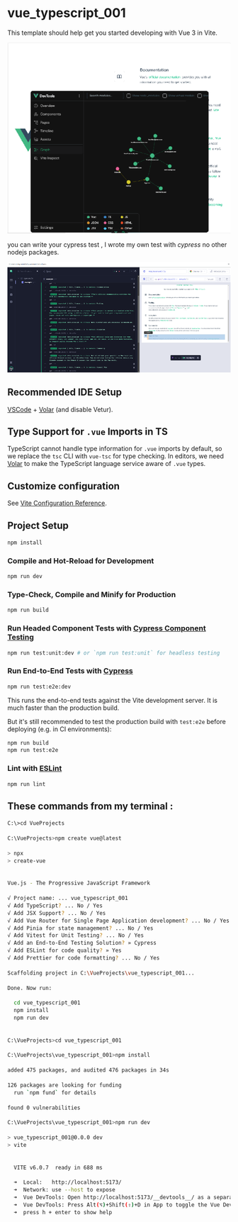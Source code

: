 # vue_typescript_001

This template should help get you started developing with Vue 3 in Vite.

![output browser of this template](vue_typescript_001_template.png)

you can write your cypress test , I wrote my own test with *cypress* no other nodejs packages. 

![output cypress browser of this template](cypress-test_typescript_001.png)


## Recommended IDE Setup

[VSCode](https://code.visualstudio.com/) + [Volar](https://marketplace.visualstudio.com/items?itemName=Vue.volar) (and disable Vetur).

## Type Support for `.vue` Imports in TS

TypeScript cannot handle type information for `.vue` imports by default, so we replace the `tsc` CLI with `vue-tsc` for type checking. In editors, we need [Volar](https://marketplace.visualstudio.com/items?itemName=Vue.volar) to make the TypeScript language service aware of `.vue` types.

## Customize configuration

See [Vite Configuration Reference](https://vite.dev/config/).

## Project Setup

```sh
npm install
```

### Compile and Hot-Reload for Development

```sh
npm run dev
```

### Type-Check, Compile and Minify for Production

```sh
npm run build
```

### Run Headed Component Tests with [Cypress Component Testing](https://on.cypress.io/component)

```sh
npm run test:unit:dev # or `npm run test:unit` for headless testing
```

### Run End-to-End Tests with [Cypress](https://www.cypress.io/)

```sh
npm run test:e2e:dev
```

This runs the end-to-end tests against the Vite development server.
It is much faster than the production build.

But it's still recommended to test the production build with `test:e2e` before deploying (e.g. in CI environments):

```sh
npm run build
npm run test:e2e
```

### Lint with [ESLint](https://eslint.org/)

```sh
npm run lint
```

## These commands from my terminal : 

```sh
C:\>cd VueProjects

C:\VueProjects>npm create vue@latest

> npx
> create-vue


Vue.js - The Progressive JavaScript Framework

√ Project name: ... vue_typescript_001
√ Add TypeScript? ... No / Yes
√ Add JSX Support? ... No / Yes
√ Add Vue Router for Single Page Application development? ... No / Yes
√ Add Pinia for state management? ... No / Yes
√ Add Vitest for Unit Testing? ... No / Yes
√ Add an End-to-End Testing Solution? » Cypress
√ Add ESLint for code quality? » Yes
√ Add Prettier for code formatting? ... No / Yes

Scaffolding project in C:\VueProjects\vue_typescript_001...

Done. Now run:

  cd vue_typescript_001
  npm install
  npm run dev


C:\VueProjects>cd vue_typescript_001

C:\VueProjects\vue_typescript_001>npm install

added 475 packages, and audited 476 packages in 34s

126 packages are looking for funding
  run `npm fund` for details

found 0 vulnerabilities

C:\VueProjects\vue_typescript_001>npm run dev

> vue_typescript_001@0.0.0 dev
> vite


  VITE v6.0.7  ready in 688 ms

  ➜  Local:   http://localhost:5173/
  ➜  Network: use --host to expose
  ➜  Vue DevTools: Open http://localhost:5173/__devtools__/ as a separate window
  ➜  Vue DevTools: Press Alt(⌥)+Shift(⇧)+D in App to toggle the Vue DevTools
  ➜  press h + enter to show help
```
